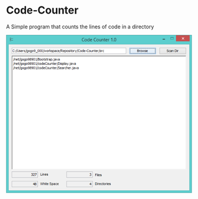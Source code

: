# Code-Counter
A Simple program that counts the lines of code in a directory

![window](images/window.png)
